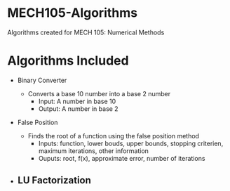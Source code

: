 # MECH105-Algorithms
Algorithms created for MECH 105: Numerical Methods

# Algorithms Included
- Binary Converter
  - Converts a base 10 number into a base 2 number
    - Input: A number in base 10
    - Output: A number in base 2
- False Position 
  - Finds the root of a function using the false position method
    - Inputs: function, lower bouds, upper bounds, stopping criterien, maximum iterations, other information
    - Ouputs: root, f(x), approximate error, number of iterations

- LU Factorization
  - 
